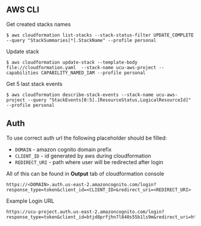 ## AWS CLI

Get created stacks names
```
$ aws cloudformation list-stacks --stack-status-filter UPDATE_COMPLETE --query "StackSummaries[*].StackName" --profile personal
```

Update stack
```
$ aws cloudformation update-stack --template-body file://cloudformation.yaml  --stack-name ucu-aws-project --capabilities CAPABILITY_NAMED_IAM --profile personal
```

Get 5 last stack events
```
$ aws cloudformation describe-stack-events --stack-name ucu-aws-project --query "StackEvents[0:5].[ResourceStatus,LogicalResourceId]" --profile personal
```

## Auth

To use correct auth url the following placeholder should be filled:
- `DOMAIN` - amazon cognito domain prefix
- `CLIENT_ID` - id generated by aws during cloudformation
- `REDIRECT_URI` - path where user will be redirected after login

All of this can be found in **Output** tab of cloudformation console 

```
https://<DOMAIN>.auth.us-east-2.amazoncognito.com/login?response_type=token&client_id=<CLIENT_ID>&redirect_uri=<REDIRECT_URI>
```
Example Login URL
```
https://ucu-project.auth.us-east-2.amazoncognito.com/login?response_type=token&client_id=btjd8prfjhn7l840s55b1ls9m&redirect_uri=https%3A%2F%2Fwww.google.com
```
